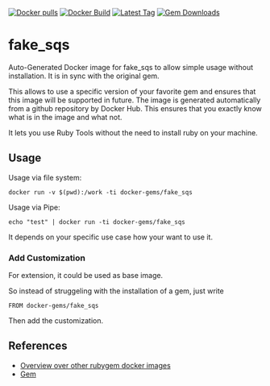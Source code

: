 [![Docker pulls](https://img.shields.io/docker/pulls/rubygem/fake_sqs.svg)](https://hub.docker.com/r/rubygem/fake_sqs/)
[![Docker Build](https://img.shields.io/docker/automated/rubygem/fake_sqs.svg)](https://hub.docker.com/r/rubygem/fake_sqs/)
[![Latest Tag](https://img.shields.io/github/tag/docker-rubygem/fake_sqs.svg)](https://hub.docker.com/r/rubygem/fake_sqs/)
[![Gem Downloads](https://img.shields.io/gem/dt/fake_sqs.svg)](https://rubygems.org/gems/fake_sqs/)
# fake_sqs

Auto-Generated Docker image for fake_sqs to allow simple usage without installation.
It is in sync with the original gem.

This allows to use a specific version of your favorite gem and ensures that this image will be supported in future.
The image is generated automatically from a github repository by Docker Hub.
This ensures that you exactly know what is in the image and what not.

It lets you use Ruby Tools without the need to install ruby on your machine.

## Usage

Usage via file system:

`docker run -v $(pwd):/work -ti docker-gems/fake_sqs`

Usage via Pipe:

`echo "test" | docker run -ti docker-gems/fake_sqs`

It depends on your specific use case how your want to use it.

### Add Customization

For extension, it could be used as base image.

So instead of struggeling with the installation of a gem, just write

`FROM docker-gems/fake_sqs`

Then add the customization.

## References

 - [Overview over other rubygem docker images](https://github.com/thinkbot/docker-rubygem)
 - [Gem](https://rubygems.org/gems/fake_sqs/)
